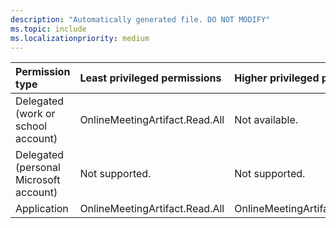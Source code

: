 ```yaml
---
description: "Automatically generated file. DO NOT MODIFY"
ms.topic: include
ms.localizationpriority: medium
---
```


|Permission type|Least privileged permissions|Higher privileged permissions|
|:---|:---|:---|
|Delegated (work or school account)|OnlineMeetingArtifact.Read.All|Not available.|
|Delegated (personal Microsoft account)|Not supported.|Not supported.|
|Application|OnlineMeetingArtifact.Read.All|OnlineMeetingArtifact.Read.Chat|

